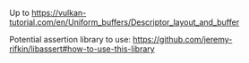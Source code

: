 Up to https://vulkan-tutorial.com/en/Uniform_buffers/Descriptor_layout_and_buffer

Potential assertion library to use: https://github.com/jeremy-rifkin/libassert#how-to-use-this-library